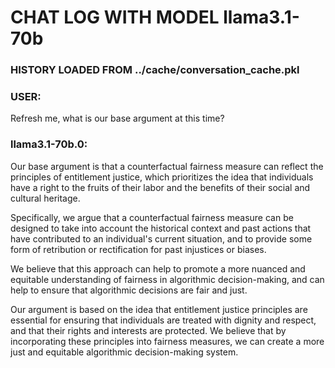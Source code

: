 # CHAT LOG WITH MODEL llama3.1-70b

### HISTORY LOADED FROM ../cache/conversation_cache.pkl
### USER:
Refresh me, what is our base argument at this time?
### llama3.1-70b.0:
Our base argument is that a counterfactual fairness measure can reflect the principles of entitlement justice, which prioritizes the idea that individuals have a right to the fruits of their labor and the benefits of their social and cultural heritage.

Specifically, we argue that a counterfactual fairness measure can be designed to take into account the historical context and past actions that have contributed to an individual's current situation, and to provide some form of retribution or rectification for past injustices or biases.

We believe that this approach can help to promote a more nuanced and equitable understanding of fairness in algorithmic decision-making, and can help to ensure that algorithmic decisions are fair and just.

Our argument is based on the idea that entitlement justice principles are essential for ensuring that individuals are treated with dignity and respect, and that their rights and interests are protected. We believe that by incorporating these principles into fairness measures, we can create a more just and equitable algorithmic decision-making system.
